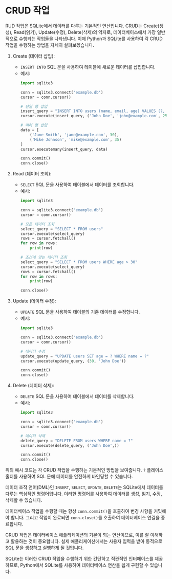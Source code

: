 # CRUD 작업

RUD 작업은 SQLite에서 데이터를 다루는 기본적인 연산입니다. CRUD는 Create(생성), Read(읽기), Update(수정), Delete(삭제)의 약자로, 데이터베이스에서 가장 일반적으로 수행되는 작업들을 나타냅니다. 이제 Python과 SQLite를 사용하여 각 CRUD 작업을 수행하는 방법을 자세히 살펴보겠습니다.

1. Create (데이터 삽입):
   - `INSERT INTO` SQL 문을 사용하여 테이블에 새로운 데이터를 삽입합니다.
   - 예시:
     ```python
     import sqlite3

     conn = sqlite3.connect('example.db')
     cursor = conn.cursor()

     # 단일 행 삽입
     insert_query = "INSERT INTO users (name, email, age) VALUES (?, ?, ?)"
     cursor.execute(insert_query, ('John Doe', 'john@example.com', 25))

     # 여러 행 삽입
     data = [
         ('Jane Smith', 'jane@example.com', 30),
         ('Mike Johnson', 'mike@example.com', 35)
     ]
     cursor.executemany(insert_query, data)

     conn.commit()
     conn.close()
     ```

2. Read (데이터 조회):
   - `SELECT` SQL 문을 사용하여 테이블에서 데이터를 조회합니다.
   - 예시:
     ```python
     import sqlite3

     conn = sqlite3.connect('example.db')
     cursor = conn.cursor()

     # 모든 데이터 조회
     select_query = "SELECT * FROM users"
     cursor.execute(select_query)
     rows = cursor.fetchall()
     for row in rows:
         print(row)

     # 조건에 맞는 데이터 조회
     select_query = "SELECT * FROM users WHERE age > 30"
     cursor.execute(select_query)
     rows = cursor.fetchall()
     for row in rows:
         print(row)

     conn.close()
     ```

3. Update (데이터 수정):
   - `UPDATE` SQL 문을 사용하여 테이블의 기존 데이터를 수정합니다.
   - 예시:
     ```python
     import sqlite3

     conn = sqlite3.connect('example.db')
     cursor = conn.cursor()

     # 데이터 수정
     update_query = "UPDATE users SET age = ? WHERE name = ?"
     cursor.execute(update_query, (30, 'John Doe'))

     conn.commit()
     conn.close()
     ```

4. Delete (데이터 삭제):
   - `DELETE` SQL 문을 사용하여 테이블에서 데이터를 삭제합니다.
   - 예시:
     ```python
     import sqlite3

     conn = sqlite3.connect('example.db')
     cursor = conn.cursor()

     # 데이터 삭제
     delete_query = "DELETE FROM users WHERE name = ?"
     cursor.execute(delete_query, ('John Doe',))

     conn.commit()
     conn.close()
     ```

위의 예시 코드는 각 CRUD 작업을 수행하는 기본적인 방법을 보여줍니다. `?` 플레이스홀더를 사용하여 SQL 문에 데이터를 안전하게 바인딩할 수 있습니다.

데이터 조작 언어(DML)인 `INSERT`, `SELECT`, `UPDATE`, `DELETE`는 SQLite에서 데이터를 다루는 핵심적인 명령어입니다. 이러한 명령어를 사용하여 데이터를 생성, 읽기, 수정, 삭제할 수 있습니다.

데이터베이스 작업을 수행할 때는 항상 `conn.commit()`을 호출하여 변경 사항을 커밋해야 합니다. 그리고 작업이 완료되면 `conn.close()`를 호출하여 데이터베이스 연결을 종료합니다.

CRUD 작업은 데이터베이스 애플리케이션의 기본이 되는 연산이므로, 이를 잘 이해하고 활용하는 것이 중요합니다. 실제 애플리케이션에서는 사용자 입력을 받아 동적으로 SQL 문을 생성하고 실행하게 될 것입니다.

SQLite는 이러한 CRUD 작업을 수행하기 위한 간단하고 직관적인 인터페이스를 제공하므로, Python에서 SQLite를 사용하여 데이터베이스 연산을 쉽게 구현할 수 있습니다.